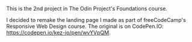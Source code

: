 This is the 2nd project in The Odin Project's Foundations course.

I decided to remake the landing page I made as part of freeCodeCamp's Responsive Web Design course. The original is on CodePen.IO: https://codepen.io/kez-io/pen/wvYVpQM.